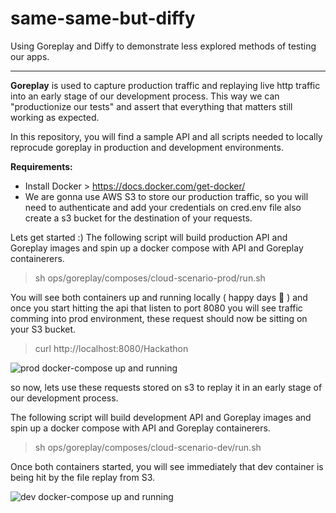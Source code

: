 # same-same-but-diffy
Using Goreplay and Diffy to demonstrate less explored methods of testing our apps.

---

**Goreplay** is used to capture production traffic and replaying live http traffic into an early stage of our development process. This way we can "productionize our tests" and assert that everything that matters still working as expected.

In this repository, you will find a sample API and all scripts needed to locally reprocude goreplay in production and development environments. 

**Requirements:**
 - Install Docker > https://docs.docker.com/get-docker/
 - We are gonna use AWS S3 to store our production traffic, so you will need to authenticate and add your credentials on cred.env file also create a s3 bucket for the destination of your requests.

Lets get started :) 
The following script will build production API and Goreplay images and spin up a docker compose with API and Goreplay containerers.

> sh ops/goreplay/composes/cloud-scenario-prod/run.sh

You will see both containers up and running locally ( happy days 🥳 ) and once you start hitting the api that listen to port 8080 you will see traffic comming into prod environment, these request should now be sitting on your S3 bucket. 

> curl http://localhost:8080/Hackathon

![prod docker-compose up and running](../same-same-but-diffy/doc-images/containers-up-and-running-prod.png)

so now, lets use these requests stored on s3 to replay it in an early stage of our development process. 

The following script will build development API and Goreplay images and spin up a docker compose with API and Goreplay containerers.

> sh ops/goreplay/composes/cloud-scenario-dev/run.sh

Once both containers started, you will see immediately that dev container is being hit by the file replay from S3.

![dev docker-compose up and running](../same-same-but-diffy/doc-images/containers-up-and-running-dev.png)
